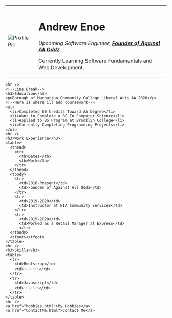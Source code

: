 <html lang="en">
  <head>
    <meta charset="UTF-8" />
    <meta name="viewport" content="width=device-width, initial-scale=1.0" />
    <title>Andrews Personal Site</title>
  </head>

  <body>
    <table cellspacing="20">
      <tr>
        <td><img src="" alt="Profile Pic" /></td>
        <td>
          <h1>Andrew Enoe</h1>
          <p>
            <em
              >Upcoming Software Engineer,<strong>
                <a href="https://www.instagram.com/againstalloddzst/"
                  >Founder of Against All Oddz</a
                ></strong
              ></em
            >
          </p>
          <p>
            Currently Learning Software Fundamentals and Web Development.
          </p>
        </td>
      </tr>
    </table>

    <hr />
    <!--Line Break-->
    <h3>Education</h3>
    <p>Borough of Manhattan Community College Liberal Arts AA 2020</p>
    <!--Here is where ill add coursework-->
    <ul>
      <li>Completed 60 Credits Toward AA Degree</li>
      <li>Want to Complete a BS In Computer Science</li>
      <li>Applied to BS Program at Brooklyn College</li>
      <li>Currently Completing Programming Projects</li>
    </ul>
    <hr />
    <h3>Work Experience</h3>
    <table>
      <thead>
        <tr>
          <th>Dates</th>
          <th>Work</th>
        </tr>
      </thead>
      <tbody>
        <tr>
          <td>2016-Present</td>
          <td>Founder of Against All Oddz</td>
        </tr>
        <tr>
          <td>2019-2020</td>
          <td>Instructor at NIA Community Services</td>
        </tr>
        <tr>
          <td>2015-2020</td>
          <td>Worked as a Retail Manager at Express</td>
          </tr>
      </tbody>
      <tfoot></tfoot>
    </table>
    <hr />
    <h3>Skills</h3>
    <table>
      <tr>
        <td>Bootstrap</td>
        <td>〽️〽️〽️〽️</td>
      </tr>
      <tr>
        <td>Javascript</td>
        <td>〽️〽️〽️〽️</td>
      </tr>
    </table>
    <hr />
    <a href="hobbies.html">My Hobbies</a>
    <a href="ContactMe.html">Contact Me</a>
  </body>
</html>
